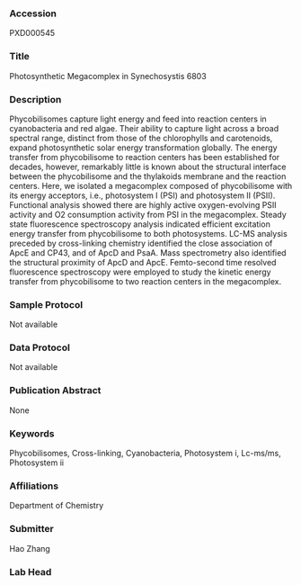 ### Accession
PXD000545

### Title
Photosynthetic Megacomplex in Synechosystis 6803

### Description
Phycobilisomes capture light energy and feed into reaction centers in cyanobacteria and red algae. Their ability to capture light across a broad spectral range, distinct from those of the chlorophylls and carotenoids, expand photosynthetic solar energy transformation globally. The energy transfer from phycobilisome to reaction centers has been established for decades, however, remarkably little is known about the structural interface between the phycobilisome and the thylakoids membrane and the reaction centers. Here, we isolated a megacomplex composed of phycobilisome with its energy acceptors, i.e., photosystem I (PSI) and photosystem II (PSII). Functional analysis showed there are highly active oxygen-evolving PSII activity and O2 consumption activity from PSI in the megacomplex. Steady state fluorescence spectroscopy analysis indicated efficient excitation energy transfer from phycobilisome to both photosystems. LC-MS analysis preceded by cross-linking chemistry identified the close association of ApcE and CP43, and of ApcD and PsaA. Mass spectrometry also identified the structural proximity of ApcD and ApcE. Femto-second time resolved fluorescence spectroscopy were employed to study the kinetic energy transfer from phycobilisome to two reaction centers in the megacomplex.

### Sample Protocol
Not available

### Data Protocol
Not available

### Publication Abstract
None

### Keywords
Phycobilisomes, Cross-linking, Cyanobacteria, Photosystem i, Lc-ms/ms, Photosystem ii

### Affiliations
Department of Chemistry

### Submitter
Hao Zhang

### Lab Head


